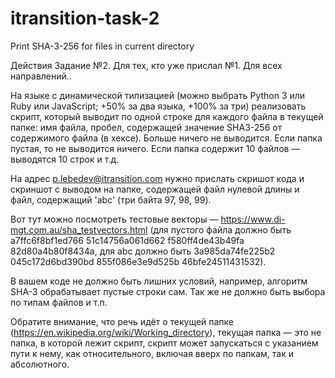 # itransition-task-2
Print SHA-3-256 for files in current directory

Действия 
Задание №2. Для тех, кто уже прислал №1. Для всех направлений..

На языке с динамической типизацией (можно выбрать Python 3 или Ruby или JavaScript; +50% за два языка, +100% за три) реализовать скрипт, который выводит по одной строке для каждого файла в текущей папке: имя файла, пробел, содержащей значение SHA3-256 от содержимого файла (в хексе). Больше ничего не выводится. Если папка пустая, то не выводится ничего. Если папка содержит 10 файлов — выводятся 10 строк и т.д.

На адрес p.lebedev@itransition.com нужно прислать скришот кода и скриншот с выводом на папке, содержащей файл нулевой длины и файл, содержащий 'abc' (три байта 97, 98, 99).

Вот тут можно посмотреть тестовые векторы — https://www.di-mgt.com.au/sha_testvectors.html (для пустого файла должно быть a7ffc6f8bf1ed766 51c14756a061d662 f580ff4de43b49fa 82d80a4b80f8434a, для abc должно быть 3a985da74fe225b2 045c172d6bd390bd 855f086e3e9d525b 46bfe24511431532). 

В вашем коде не должно быть лишних условий, например, алгоритм SHA-3 обрабатывает пустые строки сам. Так же не должно быть выбора по типам файлов и т.п.

Обратите внимание, что речь идёт о текущей папке (https://en.wikipedia.org/wiki/Working_directory), текущая папка — это не папка, в которой лежит скрипт, скрипт может запускаться с указанием пути к нему, как относительного, включая вверх по папкам, так и абсолютного.
